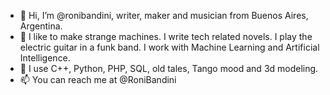 - 👋 Hi, I’m @ronibandini, writer, maker and musician from Buenos Aires, Argentina.
- 👀 I like to make strange machines. I write tech related novels. I play the electric guitar in a funk band. I work with  Machine Learning and Artificial Intelligence.
- 💞️ I use C++, Python, PHP, SQL, old tales, Tango mood and 3d modeling.
- 📫 You can reach me at @RoniBandini

<!---
ronibandini/ronibandini is a ✨ special ✨ repository because its `README.md` (this file) appears on your GitHub profile.
You can click the Preview link to take a look at your changes.
--->
